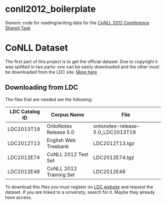 # conll2012_boilerplate
Generic code for reading/writing data for the <a href="http://conll.cemantix.org/2012/">CoNLL 2012 Coreference Shared Task</a>

# CoNLL Dataset
The first part of this project is to get the official dataset. Due to copyright it was splitted in two parts: one can be easily downloaded and the other must be downloaded from the LDC site. <a href="http://conll.cemantix.org/2012/data.html">More here</a>

## Downloading from LDC
The files that are needed are the following:

| LDC Catalog ID | Corpus Name             | File                             |
| -------------- | ----------------------- | -------------------------------- |
| LDC2013T19     | OntoNotes Release 5.0   | ontonotes-release-5.0_LDC2013T19 |
| LDC2012T13     | English Web Treebank    | LDC2012T13.tgz                   |
| LDC2012E74     | CoNLL 2012 Test Set     | LDC2012E74.tgz                   |
| LDC2012E48     | CoNLL 2012 Training Set | LDC2012E48                       |


To download this files you must register on <a href="https://catalog.ldc.upenn.edu">LDC website</a> and request the dataset. If you are linked to a university, search for it. Maybe they already have access.
